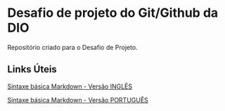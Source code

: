 # Desafio de projeto do Git/Github da DIO

Repositório criado para o Desafio de Projeto.


## Links Úteis

[Sintaxe básica Markdown - Versão INGLÊS](https://www.markdownguide.org/basic-syntax/)

[Sintaxe básica Markdown - Versão PORTUGUÊS](https://docs.pipz.com/central-de-ajuda/learning-center/guia-basico-de-markdown#open)


